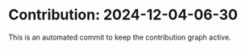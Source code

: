 # Contribution: 2024-12-04-06-30
This is an automated commit to keep the contribution graph active.
